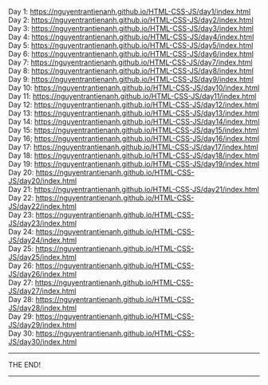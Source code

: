 Day 1: https://nguyentrantienanh.github.io/HTML-CSS-JS/day1/index.html <br/>
Day 2: https://nguyentrantienanh.github.io/HTML-CSS-JS/day2/index.html <br/>
Day 3: https://nguyentrantienanh.github.io/HTML-CSS-JS/day3/index.html <br/>
Day 4: https://nguyentrantienanh.github.io/HTML-CSS-JS/day4/index.html <br/>
Day 5: https://nguyentrantienanh.github.io/HTML-CSS-JS/day5/index.html <br/>
Day 6: https://nguyentrantienanh.github.io/HTML-CSS-JS/day6/index.html <br/>
Day 7: https://nguyentrantienanh.github.io/HTML-CSS-JS/day7/index.html <br/>
Day 8: https://nguyentrantienanh.github.io/HTML-CSS-JS/day8/index.html <br/>
Day 9: https://nguyentrantienanh.github.io/HTML-CSS-JS/day9/index.html <br/>
Day 10: https://nguyentrantienanh.github.io/HTML-CSS-JS/day10/index.html <br/>
Day 11: https://nguyentrantienanh.github.io/HTML-CSS-JS/day11/index.html <br/>
Day 12: https://nguyentrantienanh.github.io/HTML-CSS-JS/day12/index.html <br/>
Day 13: https://nguyentrantienanh.github.io/HTML-CSS-JS/day13/index.html <br/>
Day 14: https://nguyentrantienanh.github.io/HTML-CSS-JS/day14/index.html <br/>
Day 15: https://nguyentrantienanh.github.io/HTML-CSS-JS/day15/index.html <br/>
Day 16; https://nguyentrantienanh.github.io/HTML-CSS-JS/day16/index.html <br/>
Day 17: https://nguyentrantienanh.github.io/HTML-CSS-JS/day17/index.html <br/>
Day 18: https://nguyentrantienanh.github.io/HTML-CSS-JS/day18/index.html <br/>
Day 19: https://nguyentrantienanh.github.io/HTML-CSS-JS/day19/index.html <br/>
Day 20: https://nguyentrantienanh.github.io/HTML-CSS-JS/day20/index.html <br/>
Day 21: https://nguyentrantienanh.github.io/HTML-CSS-JS/day21/index.html <br/>
Day 22: https://nguyentrantienanh.github.io/HTML-CSS-JS/day22/index.html <br/>
Day 23: https://nguyentrantienanh.github.io/HTML-CSS-JS/day23/index.html <br/>
Day 24: https://nguyentrantienanh.github.io/HTML-CSS-JS/day24/index.html <br/>
Day 25: https://nguyentrantienanh.github.io/HTML-CSS-JS/day25/index.html <br/>
Day 26: https://nguyentrantienanh.github.io/HTML-CSS-JS/day26/index.html <br/>
Day 27: https://nguyentrantienanh.github.io/HTML-CSS-JS/day27/index.html <br/>
Day 28: https://nguyentrantienanh.github.io/HTML-CSS-JS/day28/index.html <br/>
Day 29: https://nguyentrantienanh.github.io/HTML-CSS-JS/day29/index.html <br/>
Day 30: https://nguyentrantienanh.github.io/HTML-CSS-JS/day30/index.html <br/> <hr/>
THE END! <hr/>
